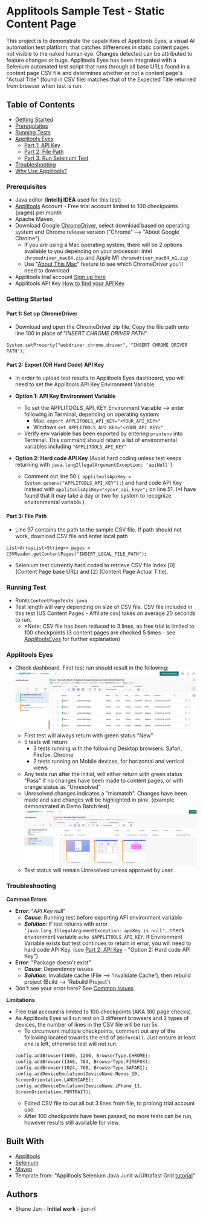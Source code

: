 # Applitools Sample Test - Static Content Page

This project is to demonstrate the capabilities of Applitools Eyes, a visual AI automation test platform, that catches differences in static content pages not visible to the naked human eye.
Changes detected can be attributed to feature changes or bugs. Applitools Eyes has been integrated with a Selenium automated test script that 
runs through all base URLs found in a content page CSV file and determines whether or not a content page's "Actual Title" 
(found in CSV file) matches that of the Expected Title returned from browser when test is run. 


## Table of Contents

* [Getting Started](#gettingStarted)
* [Prerequisites](#prerequisites)
* [Running Tests](#runningTests)
* [Applitools Eyes](#applitoolseyes)
  * [Part 1: API Key](#apikey)
  * [Part 2: File Path](#filePath)
  * [Part 3: Run Selenium Test](#selenium)
* [Troubleshooting](#troubleshooting)
* [Why Use Applitools?](#whyUseApplitools)

### <a name="prerequisites"></a>Prerequisites

- Java editor (**Intellij IDEA** used for this test)
- [Applitools](https://applitools.com/) Account - Free trial account limited to 100 checkpoints (pages) per month
- Apache Maven
- Download Google [ChromeDriver](https://chromedriver.chromium.org/downloads), select download based on operating system and Chrome release version ("Chrome" --> "About Google Chrome").
  - If you are using a Mac operating system, there will be 2 options available to you depending on your processor: Intel ```chromedriver_mac64.zip``` and Apple M1 ```chromedriver_mac64_m1.zip```
  - Use "[About This Mac](https://www.howtogeek.com/706226/how-to-check-if-your-mac-is-using-an-intel-or-apple-silicon-processor/)" feature to see which ChromeDriver you'll need to download
- Applitools trial account [Sign up here](https://auth.applitools.com/users/register)
- Applitools API Key [How to find your API Key](https://applitools.com/tutorials/getting-started/setting-up-your-environment.html)

### <a name="gettingStarted"></a>Getting Started
#### <a name="chromeDriver"></a> Part 1: Set up ChromeDriver
- Download and open the ChromeDriver zip file. Copy the file path onto line 100 in place of "*INSERT CHROME DRIVER PATH*"
```
System.setProperty("webdriver.chrome.driver", "INSERT CHROME DRIVER PATH");
```

#### <a name="apikey"></a>Part 2: Export (OR Hard Code) API Key
- In order to upload test results to Applitools Eyes dashboard, you will need to set the Applitools API Key Environment Variable
- **Option 1: API Key Environment Variable**
  - To set the APPLITOOLS_API_KEY Environment Variable --> enter following in Terminal, depending on operating system:
    - Mac: ```export APPLITOOLS_API_KEY="<YOUR_API_KEY>"```
    - Windows ```set APPLITOOLS_API_KEY="<YOUR_API_KEY>"```
  - Verify env variable has been exported by entering ```printenv``` into Terminal. This command should return a list of environmental variables including ```"APPLITOOLS_API_KEY"```
- **Option 2: Hard code API Key** (Avoid hard coding unless test keeps returning with ```java.langIllegalArgumentException: 'apiNull'```)

  - Comment out line 50 (``` applitoolsApiKey = System.getenv("APPLITOOLS_API_KEY");```) and hard code API Key instead with ```applitoolsApiKey="<your_api_key>";``` on line 51. (*I have found that it may take a day or two for system to recognize environmental variable.)

#### <a name="filePath"></a>Part 3: File Path
- Line 97 contains the path to the sample CSV file. If path should not work, download CSV file and enter local path
```
List<ArrayList<String>> pages = CSVReader.getContentPages("INSERT_LOCAL_FILE_PATH");
```
- Selenium test currently hard coded to retrieve CSV file index [0] (Content Page base URL) and [2] (Content Page Actual Title).

### <a name="runningTests"></a>Running Test
- Run```RLContentPageTests.java```
- Test length will vary depending on size of CSV file. CSV file included in this test (US Content Pages - Affiliate.csv) takes on average 20 seconds to run.
  - *Note: CSV file has been reduced to 3 lines, as free trial is limited to 100 checkpoints (3 content pages are checked 5 times - see [ApplitoolsEyes](#applitoolsEyes) for further explanation)

### <a name="applitoolsEyes"></a>Applitools Eyes
- Check dashboard. First test run should result in the following:
  ![Applitools First Test](images/applitools_firsttest.png)
  - First test will always return with green status "New"
  - 5 tests will return:
    - 3 tests running with the following Desktop browsers: Safari, Firefox, Chrome
    - 2 tests running on Mobile devices, for horizontal and vertical views
  - Any tests run after the initial, will either return with green status "Pass" if no changes have been made to content pages, or with orange status as "Unresolved"
  - Unresolved changes indicates a "mismatch". Changes have been made and said changes will be highlighted in pink. (example demonstrated in Demo Batch test)
    ![Sample Test DEMO BATCH](images/demo_batch.png)
  - Test status will remain Unresolved unless approved by user.
  

### <a name="troubleshooting"></a>Troubleshooting

**Common Errors**
- **Error**: "*API Key null*"
  - ***Cause***: Running test before exporting API environment variable 
  - ***Solution***: If test returns with error ```'java.lang.IllegalArgumentException: apiKey is null'```...check environment variable ```echo $APPLITOOLS_API_KEY```. If Environment Variable exists but test continues to return in error, you will need to hard code API Key. (see [Part 2: API Key](#apikey) - "Option 2: Hard code API Key")
- **Error**: "Package doesn't exist"
  - ***Cause***: Dependency issues 
  - ***Solution***: Invalidate cache (File --> 'Invalidate Cache'), then rebuild project (Build --> 'Rebuild Project')
- Don't see your error here? See [Common Issues](https://applitools.com/tutorials/getting-started/common-issues.html)

**Limitations**
  - Free trial account is limited to 100 checkpoints (AKA 100 page checks). 
  - As Applitools Eyes will run test on 3 different browsers and 2 types of devices, the number of lines in the CSV file will be run 5x.
    - To circumvent multiple checkpoints, comment out any of the following located towards the end of ```@BeforeAll```. Just ensure at least one is left, otherwise test will not run.
    ```
    config.addBrowser(1600, 1200, BrowserType.CHROME);
    config.addBrowser(1366, 784, BrowserType.FIREFOX);
    config.addBrowser(1024, 768, BrowserType.SAFARI);
    config.addDeviceEmulation(DeviceName.Nexus_10, ScreenOrientation.LANDSCAPE);
    config.addDeviceEmulation(DeviceName.iPhone_11, ScreenOrientation.PORTRAIT);
    ```
    - Edited CSV file to cut all but 3 lines from file, to prolong trial account use. 
    - After 100 checkpoints have been passed, no more tests can be run, however results still available for view.

## Built With
- [Applitools](https://applitools.com/docs/index.html)
- [Selenium](https://www.selenium.dev/documentation/)
- [Maven](https://maven.apache.org/guides/index.html)
- Template from: "Applitools Selenium Java Junit w/Ultrafast Grid [tutorial](https://applitools.com/tutorials/selenium-java-junit-ufg.html)"


## Authors
- Shane Jun - **Initial work** - jjun-rl

